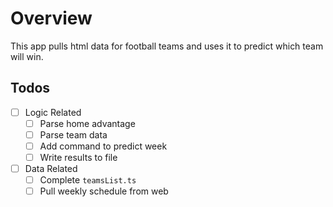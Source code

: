 # Overview

This app pulls html data for football teams and uses it to predict which team will win.

## Todos

- [ ] Logic Related
    - [ ] Parse home advantage
    - [ ] Parse team data
    - [ ] Add command to predict week
    - [ ] Write results to file

- [ ] Data Related
    - [ ] Complete `teamsList.ts`
    - [ ] Pull weekly schedule from web